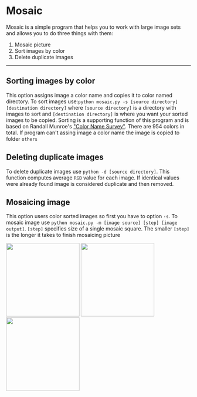 # Mosaic #
Mosaic is a simple program that helps you to work with large image sets and allows you to do three things with them:
1. Mosaic picture
2. Sort images by color
3. Delete duplicate images
----------

## Sorting images by color ##
This option assigns image a color name and copies it to color named directory.
To sort images use:`python mosaic.py -s [source directory] [destination directory]` where `[source directory]` is a directory with images to sort and `[destination directory]` is where you want your sorted images to be copied.
Sorting is a supporting function of this program and is based on Randall Munroe's ["Color Name Survey"](http://blog.xkcd.com/2010/05/03/color-survey-results/). There are 954 colors in total. If program can't assing image a color name the image is copied to folder `others`

## Deleting duplicate images ##

To delete duplicate images use `python -d [source directory]`. This function computes average `RGB` value for each image. If identical values were already found image is considered duplicate and then removed.

## Mosaicing image ##

This option users color sorted images so first you have to option `-s`.
To mosaic image use `python mosaic.py -m [image source] [step] [image output]`. 
`[step]` specifies size of a single mosaic square. The smaller `[step]` is the longer it takes to finish mosaicing picture

<img src="https://github.com/psobczak/mosaic2/blob/master/step5.jpg" width=200 height=200/> <img src="https://github.com/psobczak/mosaic2/blob/master/step10.jpg" width=200 height=200/> <img src="https://github.com/psobczak/mosaic2/blob/master/step20.jpg" width=200 height=200/>
